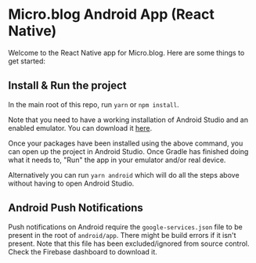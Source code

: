 # Micro.blog Android App (React Native)

Welcome to the React Native app for Micro.blog. Here are some things to get started:

## Install & Run the project

In the main root of this repo, run `yarn` or `npm install`.

Note that you need to have a working installation of Android Studio and an enabled emulator. You can download it [here](https://developer.android.com/studio/).

Once your packages have been installed using the above command, you can open up the project in Android Studio. Once Gradle has finished doing what it needs to, "Run" the app in your emulator and/or real device.

Alternatively you can run `yarn android` which will do all the steps above without having to open Android Studio.

## Android Push Notifications

Push notifications on Android require the `google-services.json` file to be present in the root of `android/app`. There might be build errors if it isn't present. Note that this file has been excluded/ignored from source control. Check the Firebase dashboard to download it.